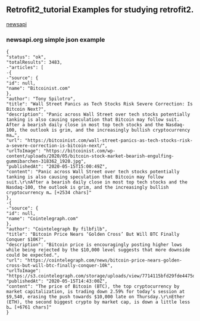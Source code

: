  ## Retrofit2_tutorial Examples for studying retrofit2.
 
 
[newsapi](https://newsapi.org/)
 ### newsapi.org simple json example   
    {
    "status": "ok",
    "totalResults": 3483,
    -"articles": [
    -{
    -"source": {
    "id": null,
    "name": "Bitcoinist.com"
    },
    "author": "Tony Spilotro",
    "title": "Wall Street Panics as Tech Stocks Risk Severe Correction: Is Bitcoin Next?",
    "description": "Panic across Wall Street over tech stocks potentially tanking is also causing speculation that Bitcoin may follow suit. After a bearish daily close in most top tech stocks and the Nasdaq-100, the outlook is grim, and the increasingly bullish cryptocurrency ma…",
    "url": "https://bitcoinist.com/wall-street-panics-as-tech-stocks-risk-a-severe-correction-is-bitcoin-next/",
    "urlToImage": "https://bitcoinist.com/wp-content/uploads/2020/05/bitcoin-stock-market-bearish-engulfing-gummibarchen-318362_1920.jpg",
    "publishedAt": "2020-05-15T15:00:49Z",
    "content": "Panic across Wall Street over tech stocks potentially tanking is also causing speculation that Bitcoin may follow suit.\r\nAfter a bearish daily close in most top tech stocks and the Nasdaq-100, the outlook is grim, and the increasingly bullish cryptocurrency m… [+2534 chars]"
    },
    -{
    -"source": {
    "id": null,
    "name": "Cointelegraph.com"
    },
    "author": "Cointelegraph By filbfilb",
    "title": "Bitcoin Price Nears ‘Golden Cross’ But Will BTC Finally Conquer $10K?",
    "description": "Bitcoin price is encouragingly posting higher lows while being rejected by the $10,000 level suggests that more downside could be expected.",
    "url": "https://cointelegraph.com/news/bitcoin-price-nears-golden-cross-but-will-btc-finally-conquer-10k",
    "urlToImage": "https://s3.cointelegraph.com/storage/uploads/view/7714115bfd29fde4475d045e591d4dbf.jpg",
    "publishedAt": "2020-05-15T14:43:00Z",
    "content": "The price of Bitcoin (BTC), the top cryptocurrency by market capitalization, is trading down 2.59% for today’s session at $9,540, erasing the push towards $10,000 late on Thursday.\r\nEther (ETH), the second biggest crypto by market cap, is down a little less b… [+6761 chars]"
    }

